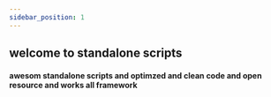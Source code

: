 ```yaml
---
sidebar_position: 1
---
```

## welcome to standalone scripts
#### awesom standalone scripts and optimzed and clean code and open resource and works all framework
